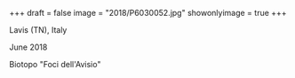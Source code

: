 +++
draft = false
image = "2018/P6030052.jpg"
showonlyimage = true
+++

Lavis (TN), Italy

June 2018
<!--more-->

Biotopo "Foci dell'Avisio"

